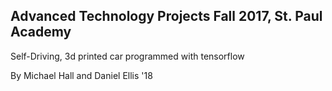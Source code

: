 Advanced Technology Projects Fall 2017, St. Paul Academy
--------------------------------
Self-Driving, 3d printed car programmed with tensorflow

By Michael Hall and Daniel Ellis '18
